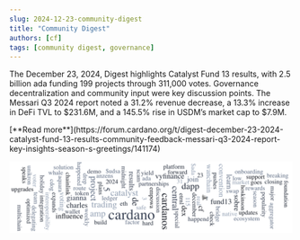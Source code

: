 ```yaml
---
slug: 2024-12-23-community-digest
title: "Community Digest"
authors: [cf]
tags: [community digest, governance]
---
```



The December 23, 2024, Digest highlights Catalyst Fund 13 results, with 2.5 billion ada funding 199 projects through 311,000 votes. Governance decentralization and community input were key discussion points. The Messari Q3 2024 report noted a 31.2% revenue decrease, a 13.3% increase in DeFi TVL to $231.6M, and a 145.5% rise in USDM’s market cap to $7.9M.

<div style={{ textAlign: 'right' }}>
 [**Read more**](https://forum.cardano.org/t/digest-december-23-2024-catalyst-fund-13-results-community-feedback-messari-q3-2024-report-key-insights-season-s-greetings/141174) 
</div>

 ![community digest](./community-digest.png)

